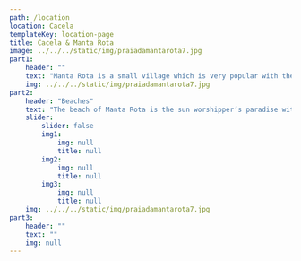 ```yaml
---
path: /location
location: Cacela
templateKey: location-page
title: Cacela & Manta Rota
image: ../../../static/img/praiadamantarota7.jpg
part1: 
    header: ""
    text: "Manta Rota is a small village which is very popular with the Portuguese in high season and longer-term renters in the winter months. Part of its attraction is the huge long beach that can be reached on foot, and its charming selection of Portuguese restaurants and café bars. In the summer months, there are activities at the beach as well as market stalls and open-air entertainments in the evening, but out of season, Manta Rota is a sleepy hollow! There is a good choice of restaurants, all of which can be recommended, and which vary in style of cuisine and price. The village is compact and has within easy reach a supermarket, butchers, bakers, and newsagent. Overall, it’s fair to say that there is not much else in Manta Rota – which probably the reason why people who holiday there love it – ‘simplicity is divinity’! – Manta Rota is the ideal place to experience a typical Portuguese holiday, with only the beach for company during the day. Vila Nova Cacela is around 1km from Manta Rota and has more shops and restaurants to offer."
    img: ../../../static/img/praiadamantarota7.jpg
part2:
    header: "Beaches"
    text: "The beach of Manta Rota is the sun worshipper’s paradise with white expansive sands and good water for swimming. Located at the bottom end of the village, the beach can be reached in easily on foot or by car. There is no need to take a boat ride as it is here that the lagoon of the Ria Formosa finally comes to an end! The car park can get quite busy in high season though. The beach offers amenities including sunbeds, shade, and some water sports in high season. There are also a couple of excellent fish restaurants to try. For those who enjoy walking, the coastline is long and easy to navigate with the neighboring resorts of Praia Verde and Monte Gordo all within around 30 minutes walk."
    slider:
        slider: false
        img1: 
            img: null
            title: null
        img2: 
            img: null
            title: null
        img3: 
            img: null
            title: null
    img: ../../../static/img/praiadamantarota7.jpg
part3:
    header: ""
    text: ""
    img: null
---
```

